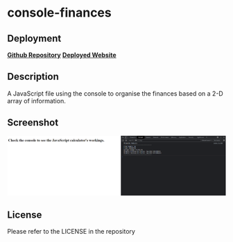 # console-finances

## Deployment

__[Github Repository](https://github.com/jbkennaugh/console-finances)__
__[Deployed Website](https://jbkennaugh.github.io/console-finances/)__

## Description 

A JavaScript file using the console to organise the finances based on a 2-D array of information.

## Screenshot 

![](./assets/images/website-screenshot.png)

## License

Please refer to the LICENSE in the repository
